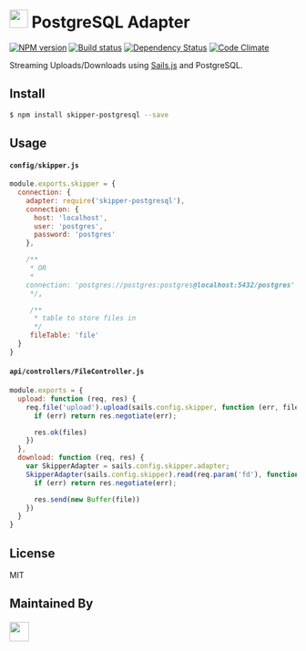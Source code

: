 # <img src="http://i.imgur.com/cty9V02.png" height="32px"></img> PostgreSQL Adapter

[![NPM version][npm-image]][npm-url]
[![Build status][ci-image]][ci-url]
[![Dependency Status][daviddm-image]][daviddm-url]
[![Code Climate][codeclimate-image]][codeclimate-url]

Streaming Uploads/Downloads using [Sails.js](http://sailsjs.org) and PostgreSQL.

## Install

```sh
$ npm install skipper-postgresql --save
```

## Usage

#### `config/skipper.js`
```js
module.exports.skipper = {
  connection: {
    adapter: require('skipper-postgresql'),
    connection: {
      host: 'localhost',
      user: 'postgres',
      password: 'postgres'
    },

    /**
     * OR
     *
    connection: 'postgres://postgres:postgres@localhost:5432/postgres'
     */,

     /**
      * table to store files in
      */
     fileTable: 'file'
  }
}
```

#### `api/controllers/FileController.js`
```js
module.exports = {
  upload: function (req, res) {
    req.file('upload').upload(sails.config.skipper, function (err, files) {
      if (err) return res.negotiate(err);

      res.ok(files)
    })
  },
  download: function (req, res) {
    var SkipperAdapter = sails.config.skipper.adapter;
    SkipperAdapter(sails.config.skipper).read(req.param('fd'), function (err, file) {
      if (err) return res.negotiate(err);

      res.send(new Buffer(file))
    })
  }
}
```

## License
MIT

## Maintained By
##### [<img src='http://i.imgur.com/zM0ynQk.jpg' height='34px'>](http://balderdash.co)

[npm-image]: https://img.shields.io/npm/v/waterline-postgresql.svg?style=flat-square
[npm-url]: https://npmjs.org/package/waterline-postgresql
[ci-image]: https://img.shields.io/travis/waterlinejs/skipper-postgresql/master.svg?style=flat-square
[ci-url]: https://travis-ci.org/waterlinejs/skipper-postgresql
[daviddm-image]: http://img.shields.io/david/waterlinejs/skipper-postgresql.svg?style=flat-square
[daviddm-url]: https://david-dm.org/waterlinejs/skipper-postgresql
[codeclimate-image]: https://img.shields.io/codeclimate/github/waterlinejs/skipper-postgresql.svg?style=flat-square
[codeclimate-url]: https://codeclimate.com/github/waterlinejs/skipper-postgresql
